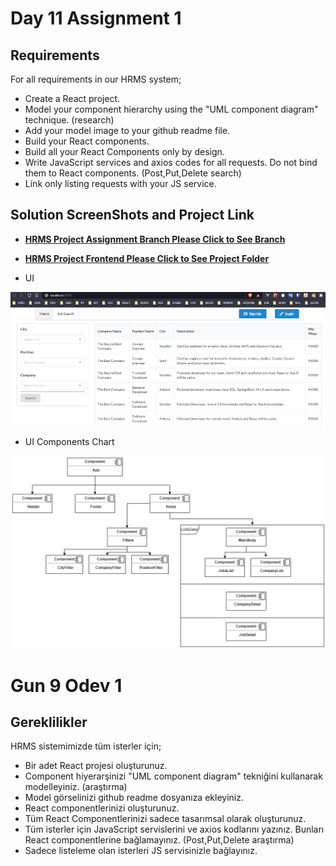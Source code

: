 # Day 11 Assignment 1

## Requirements

For all requirements in our HRMS system;

- Create a React project.
- Model your component hierarchy using the "UML component diagram" technique. (research)
- Add your model image to your github readme file.
- Build your React components.
- Build all your React Components only by design.
- Write JavaScript services and axios codes for all requests. Do not bind them to React components. (Post,Put,Delete search)
- Link only listing requests with your JS service.

## Solution ScreenShots and Project Link

- **[HRMS Project Assignment Branch Please Click to See Branch](https://github.com/jokerinya2013/javaReact/tree/day11assignment1/hrms)**

- **[HRMS Project Frontend Please Click to See Project Folder](https://github.com/jokerinya2013/javaReact/tree/master/hrms/clientApp)**

- UI

![SS of localhost](ss.png)

- UI Components Chart

![SS of Structure](umlchart.png)

# Gun 9 Odev 1

## Gereklilikler

HRMS sistemimizde tüm isterler için;

- Bir adet React projesi oluşturunuz.
- Component hiyerarşinizi "UML component diagram" tekniğini kullanarak modelleyiniz. (araştırma)
- Model görselinizi github readme dosyanıza ekleyiniz.
- React componentlerinizi oluşturunuz.
- Tüm React Componentlerinizi sadece tasarımsal olarak oluşturunuz.
- Tüm isterler için JavaScript servislerini ve axios kodlarını yazınız. Bunları React componentlerine bağlamayınız. (Post,Put,Delete araştırma)
- Sadece listeleme olan isterleri JS servisinizle bağlayınız.
